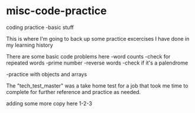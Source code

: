 # misc-code-practice
coding practice -basic stuff
 
 This is where I'm going to back up some practice excercises I have done in my learning history
 
 There are some basic code problems here 
 -word counts
 -check for repeated words
 -prime number
 -reverse words
 -check if it's a palendrome
 
 -practice with objects and arrays 
 
 The "tech_test_master" was a take home test for a job that took me time to complete  for further reference and practice as needed. 

adding some more copy here 1-2-3
 
